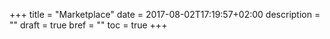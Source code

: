 +++
title = "Marketplace"
date = 2017-08-02T17:19:57+02:00
description = ""
draft = true
bref = ""
toc = true
+++
